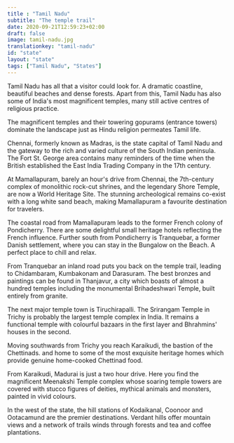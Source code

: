 ```yaml
---
title : "Tamil Nadu"
subtitle: "The temple trail"
date: 2020-09-21T12:59:23+02:00
draft: false
image: tamil-nadu.jpg
translationkey: "tamil-nadu"
id: "state"
layout: "state"
tags: ["Tamil Nadu", "States"] 
---
```


Tamil Nadu has all that a visitor could look for. A dramatic coastline, beautiful beaches and dense forests. Apart from this, Tamil Nadu has also some of India's most magnificent temples, many still active centres of religious practice.

The magnificent temples and their towering gopurams (entrance towers) dominate the landscape just as Hindu religion permeates Tamil life.

Chennai, formerly known as Madras, is the state capital of Tamil Nadu and the gateway to the rich and varied culture of the South Indian peninsula. The Fort St. George area contains many reminders of the time when the British established the East India Trading Company in the 17th century.

At Mamallapuram, barely an hour's drive from Chennai, the 7th-century complex of monolithic rock-cut shrines, and the legendary Shore Temple, are now a World Heritage Site. The stunning archeological remains co-exist with a long white sand beach, making Mamallapuram a favourite destination for travelers.

The coastal road from Mamallapuram leads to the former French colony of Pondicherry. There are some delightful small heritage hotels reflecting the French influence. Further south from Pondicherry is Tranquebar, a former Danish settlement, where you can stay in the Bungalow on the Beach. A perfect place to chill and relax.

From Tranquebar an inland road puts you back on the temple trail, leading to Chidambaram, Kumbakonam and Darasuram. The best bronzes and paintings can be found in Thanjavur, a city which boasts of almost a hundred temples including the monumental Brihadeshwari Temple, built entirely from granite.

The next major temple town is Tiruchirapalli. The Srirangam Temple in Trichy is probably the largest temple complex in India. It remains a functional temple with colourful bazaars in the first layer and Bhrahmins' houses in the second.

Moving southwards from Trichy you reach Karaikudi, the bastion of the Chettinads. and home to some of the most exquisite heritage homes which provide genuine home-cooked Chettinad food.

From Karaikudi, Madurai is just a two hour drive. Here you find the magnificent Meenakshi Temple complex whose soaring temple towers are covered with stucco figures of deities, mythical animals and monsters, painted in vivid colours.

In the west of the state, the hill stations of Kodaikanal, Coonoor and Ootacamund are the premier destinations. Verdant hills offer mountain views and a network of trails winds through forests and tea and coffee plantations.
